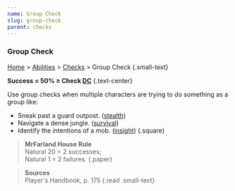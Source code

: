 ```yaml
---
name: Group Check
slug: group-check
parent: checks
---
```

### Group Check
[Home](dm-operations-center) > [Abilities](abilities) > [Checks](checks) > Group Check {.small-text}

**Success = 50% ≥ Check [DC](difficulty-class)** {.text-center}

Use group checks when multiple characters are trying to do something as a group like:
- Sneak past a guard outpost. ([stealth](stealth))
- Navigate a dense jungle. ([survival](survival))
- Identify the intentions of a mob. ([insight](insight))
{.square}

> **MrFarland House Rule**<br/>
> Natural 20 = 2 successes;<br/> Natural 1 = 2 failures.
{.paper}

> **Sources** <br/>
> Player's Handbook, p. 175
{.read .small-text}


